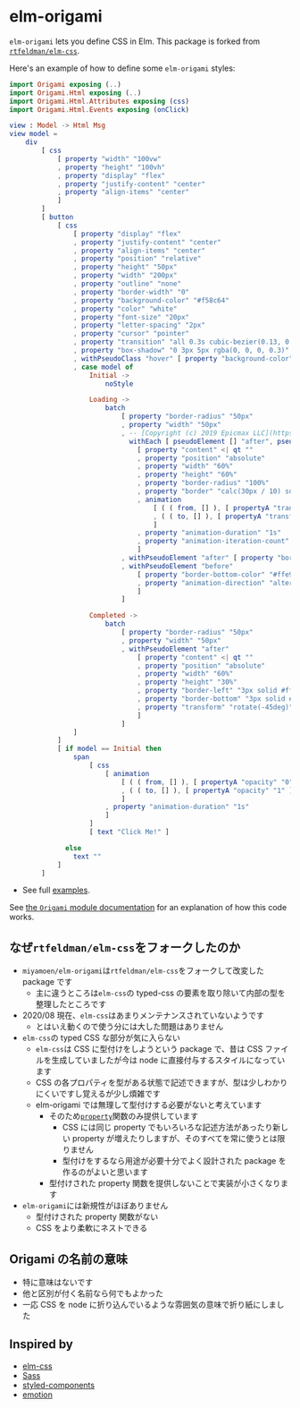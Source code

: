 # elm-origami

`elm-origami` lets you define CSS in Elm. This package is forked from [`rtfeldman/elm-css`](https://package.elm-lang.org/packages/rtfeldman/elm-css/latest/).

Here's an example of how to define some `elm-origami` styles:

```elm
import Origami exposing (..)
import Origami.Html exposing (..)
import Origami.Html.Attributes exposing (css)
import Origami.Html.Events exposing (onClick)

view : Model -> Html Msg
view model =
    div
        [ css
            [ property "width" "100vw"
            , property "height" "100vh"
            , property "display" "flex"
            , property "justify-content" "center"
            , property "align-items" "center"
            ]
        ]
        [ button
            [ css
                [ property "display" "flex"
                , property "justify-content" "center"
                , property "align-items" "center"
                , property "position" "relative"
                , property "height" "50px"
                , property "width" "200px"
                , property "outline" "none"
                , property "border-width" "0"
                , property "background-color" "#f58c64"
                , property "color" "white"
                , property "font-size" "20px"
                , property "letter-spacing" "2px"
                , property "cursor" "pointer"
                , property "transition" "all 0.3s cubic-bezier(0.13, 0.99, 0.39, 1.01)"
                , property "box-shadow" "0 3px 5px rgba(0, 0, 0, 0.3)"
                , withPseudoClass "hover" [ property "background-color" "#ef794c" ]
                , case model of
                    Initial ->
                        noStyle

                    Loading ->
                        batch
                            [ property "border-radius" "50px"
                            , property "width" "50px"
                            , -- [Copyright (c) 2019 Epicmax LLC](https://epic-spinners.epicmax.co/)
                              withEach [ pseudoElement [] "after", pseudoElement [] "before" ]
                                [ property "content" <| qt ""
                                , property "position" "absolute"
                                , property "width" "60%"
                                , property "height" "60%"
                                , property "border-radius" "100%"
                                , property "border" "calc(30px / 10) solid transparent"
                                , animation
                                    [ ( ( from, [] ), [ propertyA "transform" "rotate(0deg)" ] )
                                    , ( ( to, [] ), [ propertyA "transform" "rotate(360deg)" ] )
                                    ]
                                , property "animation-duration" "1s"
                                , property "animation-iteration-count" "infinite"
                                ]
                            , withPseudoElement "after" [ property "border-top-color" "#ffe9ef" ]
                            , withPseudoElement "before"
                                [ property "border-bottom-color" "#ffe9ef"
                                , property "animation-direction" "alternate"
                                ]
                            ]

                    Completed ->
                        batch
                            [ property "border-radius" "50px"
                            , property "width" "50px"
                            , withPseudoElement "after"
                                [ property "content" <| qt ""
                                , property "position" "absolute"
                                , property "width" "60%"
                                , property "height" "30%"
                                , property "border-left" "3px solid #fff"
                                , property "border-bottom" "3px solid #fff"
                                , property "transform" "rotate(-45deg)"
                                ]
                            ]
                ]
            ]
            [ if model == Initial then
                span
                    [ css
                        [ animation
                            [ ( ( from, [] ), [ propertyA "opacity" "0" ] )
                            , ( ( to, [] ), [ propertyA "opacity" "1" ] )
                            ]
                        , property "animation-duration" "1s"
                        ]
                    ]
                    [ text "Click Me!" ]

              else
                text ""
            ]
        ]
```

- See full [examples](https://github.com/miyamoen/elm-origami/blob/master/examples).

See [the `Origami` module documentation](http://package.elm-lang.org/packages/miyamoen/elm-origami/latest/Origami) for an explanation of how this code works.

## なぜ`rtfeldman/elm-css`をフォークしたのか

- `miyamoen/elm-origami`は`rtfeldman/elm-css`をフォークして改変した package です
  - 主に違うところは`elm-css`の typed-css の要素を取り除いて内部の型を整理したところです
- 2020/08 現在、`elm-css`はあまりメンテナンスされていないようです
  - とはいえ動くので使う分には大した問題はありません
- `elm-css`の typed CSS な部分が気に入らない
  - `elm-css`は CSS に型付けをしようという package で、昔は CSS ファイルを生成していましたが今は node に直接付与するスタイルになっています
  - CSS の各プロパティを型がある状態で記述できますが、型は少しわかりにくいですし覚えるが少し煩雑です
  - elm-origami では無理して型付けする必要がないと考えています
    - そのため[`property`](http://package.elm-lang.org/packages/miyamoen/elm-origami/latest/Origami#property)関数のみ提供しています
      - CSS には同じ property でもいろいろな記述方法があったり新しい property が増えたりしますが、そのすべてを常に使うとは限りません
      - 型付けをするなら用途が必要十分でよく設計された package を作るのがよいと思います
    - 型付けされた property 関数を提供しないことで実装が小さくなります
- `elm-origami`には新規性がほぼありません
  - 型付けされた property 関数がない
  - CSS をより柔軟にネストできる

## Origami の名前の意味

- 特に意味はないです
- 他と区別が付く名前なら何でもよかった
- 一応 CSS を node に折り込んでいるような雰囲気の意味で折り紙にしました

## Inspired by

- [elm-css](https://package.elm-lang.org/packages/rtfeldman/elm-css/latest/)
- [Sass](http://sass-lang.com/)
- [styled-components](https://styled-components.com/)
- [emotion](https://emotion.sh/docs/introduction)
